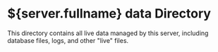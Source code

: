 ${server.fullname} data Directory
=======================================

This directory contains all live data managed by this server, including
database files, logs, and other "live" files.


